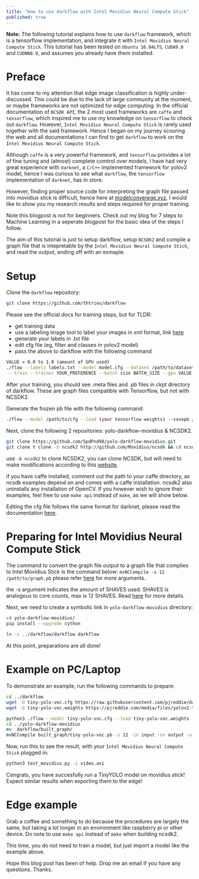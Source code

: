 ```yaml
---
title: "How to use darkflow with Intel Movidius Neural Compute Stick"
published: true
---
```


**Note:** The following tutorial explains how to use `darkflow` framework, which is a tensorflow implementation, and integrate it with `Intel Movidius Neural Compute Stick`. This tutorial has been tested on `Ubuntu 16.04LTS`, `CUDA9.0` and `CUDNN8.0`, and assumes you already have them installed.

# Preface
It has come to my attention that edge image classification is highly under-discussed. This could be due to the lack of large community at the moment, or maybe frameworks are not optimized for edge computing. In the official documentation of `NCSDK API`, the 2 most used frameworks are `caffe` and `tensorflow`, which inspired me to use my knowledge on `tensorflow` to check out `darkflow`. However, `Intel Movidius Neural Compute Stick` is rarely used together with the said framework. Hence I began on my journey scouring the web and all documentations I can find to get `darkflow` to work on the `Intel Movidius Neural Compute Stick`.

Although `caffe` is a very powerful framework, and `tensorflow` provides a lot of fine tuning and (almost) complete comtrol over models, I have had very great experience with `darknet`, a `C/C++` implemented framework for yolov2 model, hence I was curious to see what `darkflow`, the `tensorflow` implementation of `darknet`, has in store.

However, finding proper source code for interpreting the graph file passed into movidius stick is difficult, hence here at [modelconverege.xyz](https://www.modelconverge.xyz), I would like to show you my research results and steps required for proper training.

Note this blogpost is not for beginners. Check out my blog for 7 steps to Machine Learning in a seperate blogpost for the basic idea of the steps I follow.

The aim of this tutorial is just to setup darkflow, setup `NCSDK2` and compile a graph file that is intepretable by the `Intel Movidius Neural Compute Stick`, and read the output, ending off with an exmaple. 

# Setup 
Clone the `darkflow` repository:

```bash
git clone https://github.com/thtrieu/darkflow
```

Please see the official docs for training steps, but for TLDR:
- get training data
- use a labeling image tool to label your images in xml format, link [here](https://github.com/tzutalin/labelImg)
- generate your labels in .txt file
- edit cfg file (eg, filter and classes in yolov2 model)
- pass the above to darkflow with the following command

```bash
VALUE = 0.0 to 1.0 (amount of GPU used)
./flow --labels labels.txt --model model.cfg --dataset /path/to/dataset --annotations /path/to/xml/annotations \
 --train --trainer YOUR_PREFERENCE --batch size BATCH_SIZE --gpu VALUE --load YOUR_CHECKPOINT
```

After your training, you should see .meta files and .pb files in ckpt directory of darkflow. These are graph files compatible with Tensorflow, but not with NCSDK2. 

Generate the frozen pb file with the following command:
```bash
./flow --model /path/to/cfg --load (your tensorflow weights) --savepb /path/to/output
```

Next, clone the following 2 repositories: yolo-darkflow-movidius & NCSDK2.

```bash
git clone https://github.com/SpdPnd98/yolo-darkflow-movidius.git
git clone t clone -b ncsdk2 http://github.com/Movidius/ncsdk && cd ncsdk && make install
```
use `-b ncsdk2` to clone NCSDK2, you can clone NCSDK, but will need to make modifications according to this [website](https://movidius.github.io/ncsdk/ncapi/python_api_migration.html).

if you have caffe installed, comment out the path to your caffe directory, as ncsdk examples depend on and comes with a caffe installation. ncsdk2 also uninstalls any installation of OpenCV. If you however wish to ignore their examples, feel free to use `make api` instead of `make`, as we will show below.

Editing the cfg file follows the same format for darknet, please read the documentation [here](https://pjreddie.com/darknet/yolo/).

# Preparing for Intel Movidius Neural Compute Stick
The command to convert the graph file output to a graph file that complies to Intel Movidius Stick is the command below:
`mvNCCompile -s 12 /path/to/graph.pb`
please refer [here](https://movidius.github.io/ncsdk/tools/compile.html) for more arguments.

the -s argument indicates the amount of SHAVES used. SHAVES is analogous to core counts, max is 12 SHAVES. Read [here](https://movidius.github.io/ncsdk/ncs.html) for more details.

Next, we need to create a symbolic link in `yolo-darkflow-movidius` directory:

```bash
cd yolo-darkflow-movidius/
pip install --upgrade cython

ln -s ../darkflow/darkflow darkflow
```
At this point, preparations are all done!

# Example on PC/Laptop

To demonstrate an example, run the following commands to prepare:

```bash
cd ../darkflow
wget -O tiny-yolo-voc.cfg https://raw.githubusercontent.com/pjreddie/darknet/master/cfg/yolov2-tiny-voc.cfg
wget -O tiny-yolo-voc.weights https://pjreddie.com/media/files/yolov2-tiny-voc.weights

python3 ./flow --model tiny-yolo-voc.cfg --load tiny-yolo-voc.weights --savepb
cd ../yolo-darkflow-movidius
mv  darkflow/built_graph/
mvNCCompile built_graph/tiny-yolo-voc.pb -s 12 -in input -on output -o built_graph/tiny-yolo-voc.graph 
```

Now, run this to see the result, with your ```Intel Movidius Neural Compute Stick``` plugged in:

```bash
python3 test_movidius.py -i video.avi
```
Congrats, you have succesfully run a TinyYOLO model on movidius stick! Expect similar results when exporting them to the edge!

# Edge example

Grab a coffee and something to do because the procedures are largely the same, but taking a lot longer in an environment like raspberry pi or other device. Do note to use `make api` instead of `make` when building ncsdk2.

This time, you do not need to train a model, but just import a model like the example above. 

Hope this blog post has been of help. Drop me an email if you have any questions. Thanks.